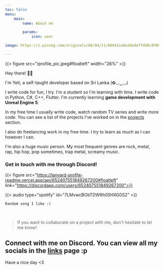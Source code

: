 ```yaml
---
toc: false
menu:
    main:
        name: About me

        params:
            icon: user

image: https://i.pinimg.com/originals/66/94/11/669411a8a3da9affd30c9f89364918f2.gif

---
```




{{< figure src="/profile_pic.jpeg#floatleft"  width="26%" >}}

Hey there! 👋🏻

I'm Yeti, a self-taught developer based on Sri Lanka (✿◡‿◡)

I write code for fun, I try. I'm a student so I'm learning with time. I write code in Python, C#, C++, Flutter. I'm currently learning __game development with Unreal Engine 5__. 

In my free time I usually write code, watch random TV series and write more code. You can see a list of the projects I've worked on in the [projects](/projects) section.

I also do freelancing work in my free time. I try to learn as much as I can however I can. 

I'm also a huge music person. My most frequent genres are rock, metal, rap, hip hop, pop sometimes, trap metal, screamy music. 

<h3>Get in touch with me through Discord!</h3>


{{< figure src="https://lanyard-profile-readme.vercel.app/api/652407551849267200#floatleft" link="https://discordapp.com/users/652407551849267200">}}


{{< audio type="spotify" id="7LMvwcBObTDW6h05HXG0S2" >}}


`Random song I like :)`

&ensp;





> If you want to collaborate on a project with me, don't hesitate to let me know! 

##  Connect with me on Discord. You can view all my socials in the [links](/links) page :p


Have a nice day <3
